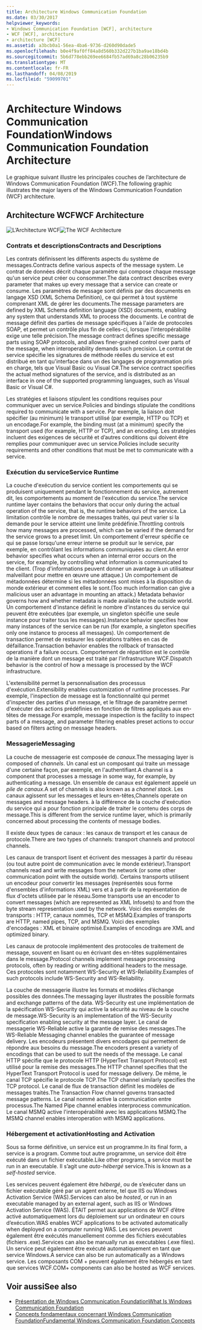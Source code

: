 ```yaml
---
title: Architecture Windows Communication Foundation
ms.date: 03/30/2017
helpviewer_keywords:
- Windows Communication Foundation [WCF], architecture
- WCF [WCF], architecture
- architecture [WCF]
ms.assetid: a3bcb0a1-56ea-4ba6-9736-d260d90dade5
ms.openlocfilehash: b0e4f9af0ff84a8d560b332d227b1ba9ae18bd4b
ms.sourcegitcommit: 5b6d778ebb269ee6684fb57ad69a8c28b06235b9
ms.translationtype: MT
ms.contentlocale: fr-FR
ms.lasthandoff: 04/08/2019
ms.locfileid: "59099701"
---
```

# <a name="windows-communication-foundation-architecture"></a><span data-ttu-id="73ec0-102">Architecture Windows Communication Foundation</span><span class="sxs-lookup"><span data-stu-id="73ec0-102">Windows Communication Foundation Architecture</span></span>
<span data-ttu-id="73ec0-103">Le graphique suivant illustre les principales couches de l’architecture de Windows Communication Foundation (WCF).</span><span class="sxs-lookup"><span data-stu-id="73ec0-103">The following graphic illustrates the major layers of the Windows Communication Foundation (WCF) architecture.</span></span>  
  
## <a name="wcf-architecture"></a><span data-ttu-id="73ec0-104">Architecture WCF</span><span class="sxs-lookup"><span data-stu-id="73ec0-104">WCF Architecture</span></span>  
 <span data-ttu-id="73ec0-105">![L’Architecture WCF](../../../docs/framework/wcf/media/wcf-architecture.gif "WCF_Architecture")</span><span class="sxs-lookup"><span data-stu-id="73ec0-105">![The WCF Architecture](../../../docs/framework/wcf/media/wcf-architecture.gif "WCF_Architecture")</span></span>  
  
### <a name="contracts-and-descriptions"></a><span data-ttu-id="73ec0-106">Contrats et descriptions</span><span class="sxs-lookup"><span data-stu-id="73ec0-106">Contracts and Descriptions</span></span>  
 <span data-ttu-id="73ec0-107">Les contrats définissent les différents aspects du système de messages.</span><span class="sxs-lookup"><span data-stu-id="73ec0-107">Contracts define various aspects of the message system.</span></span> <span data-ttu-id="73ec0-108">Le contrat de données décrit chaque paramètre qui compose chaque message qu'un service peut créer ou consommer.</span><span class="sxs-lookup"><span data-stu-id="73ec0-108">The data contract describes every parameter that makes up every message that a service can create or consume.</span></span> <span data-ttu-id="73ec0-109">Les paramètres de message sont définis par des documents en langage XSD (XML Schema Definition), ce qui permet à tout système comprenant XML de gérer les documents.</span><span class="sxs-lookup"><span data-stu-id="73ec0-109">The message parameters are defined by XML Schema definition language (XSD) documents, enabling any system that understands XML to process the documents.</span></span> <span data-ttu-id="73ec0-110">Le contrat de message définit des parties de message spécifiques à l'aide de protocoles SOAP, et permet un contrôle plus fin de celles-ci, lorsque l'interopérabilité exige une telle précision.</span><span class="sxs-lookup"><span data-stu-id="73ec0-110">The message contract defines specific message parts using SOAP protocols, and allows finer-grained control over parts of the message, when interoperability demands such precision.</span></span> <span data-ttu-id="73ec0-111">Le contrat de service spécifie les signatures de méthode réelles du service et est distribué en tant qu'interface dans un des langages de programmation pris en charge, tels que Visual Basic ou Visual C#.</span><span class="sxs-lookup"><span data-stu-id="73ec0-111">The service contract specifies the actual method signatures of the service, and is distributed as an interface in one of the supported programming languages, such as Visual Basic or Visual C#.</span></span>  
  
 <span data-ttu-id="73ec0-112">Les stratégies et liaisons stipulent les conditions requises pour communiquer avec un service.</span><span class="sxs-lookup"><span data-stu-id="73ec0-112">Policies and bindings stipulate the conditions required to communicate with a service.</span></span>  <span data-ttu-id="73ec0-113">Par exemple, la liaison doit spécifier (au minimum) le transport utilisé (par exemple, HTTP ou TCP) et un encodage.</span><span class="sxs-lookup"><span data-stu-id="73ec0-113">For example, the binding must (at a minimum) specify the transport used (for example, HTTP or TCP), and an encoding.</span></span> <span data-ttu-id="73ec0-114">Les stratégies incluent des exigences de sécurité et d’autres conditions qui doivent être remplies pour communiquer avec un service.</span><span class="sxs-lookup"><span data-stu-id="73ec0-114">Policies include security requirements and other conditions that must be met to communicate with a service.</span></span>  
  
### <a name="service-runtime"></a><span data-ttu-id="73ec0-115">Exécution du service</span><span class="sxs-lookup"><span data-stu-id="73ec0-115">Service Runtime</span></span>  
 <span data-ttu-id="73ec0-116">La couche d'exécution du service contient les comportements qui se produisent uniquement pendant le fonctionnement du service, autrement dit, les comportements au moment de l'exécution du service.</span><span class="sxs-lookup"><span data-stu-id="73ec0-116">The service runtime layer contains the behaviors that occur only during the actual operation of the service, that is, the runtime behaviors of the service.</span></span> <span data-ttu-id="73ec0-117">La limitation contrôle le nombre de messages traités, qui peut varier si la demande pour le service atteint une limite prédéfinie.</span><span class="sxs-lookup"><span data-stu-id="73ec0-117">Throttling controls how many messages are processed, which can be varied if the demand for the service grows to a preset limit.</span></span> <span data-ttu-id="73ec0-118">Un comportement d'erreur spécifie ce qui se passe lorsqu'une erreur interne se produit sur le service, par exemple, en contrôlant les informations communiquées au client.</span><span class="sxs-lookup"><span data-stu-id="73ec0-118">An error behavior specifies what occurs when an internal error occurs on the service, for example, by controlling what information is communicated to the client.</span></span> <span data-ttu-id="73ec0-119">(Trop d'informations peuvent donner un avantage à un utilisateur malveillant pour mettre en œuvre une attaque.) Un comportement de métadonnées détermine si les métadonnées sont mises à la disposition du monde extérieur et comment elles le sont.</span><span class="sxs-lookup"><span data-stu-id="73ec0-119">(Too much information can give a malicious user an advantage in mounting an attack.) Metadata behavior governs how and whether metadata is made available to the outside world.</span></span> <span data-ttu-id="73ec0-120">Un comportement d'instance définit le nombre d'instances du service qui peuvent être exécutées (par exemple, un singleton spécifie une seule instance pour traiter tous les messages).</span><span class="sxs-lookup"><span data-stu-id="73ec0-120">Instance behavior specifies how many instances of the service can be run (for example, a singleton specifies only one instance to process all messages).</span></span> <span data-ttu-id="73ec0-121">Un comportement de transaction permet de restaurer les opérations traitées en cas de défaillance.</span><span class="sxs-lookup"><span data-stu-id="73ec0-121">Transaction behavior enables the rollback of transacted operations if a failure occurs.</span></span> <span data-ttu-id="73ec0-122">Comportement de répartition est le contrôle de la manière dont un message est traité par l’infrastructure WCF.</span><span class="sxs-lookup"><span data-stu-id="73ec0-122">Dispatch behavior is the control of how a message is processed by the WCF infrastructure.</span></span>  
  
 <span data-ttu-id="73ec0-123">L'extensibilité permet la personnalisation des processus d'exécution.</span><span class="sxs-lookup"><span data-stu-id="73ec0-123">Extensibility enables customization of runtime processes.</span></span> <span data-ttu-id="73ec0-124">Par exemple, l'inspection de message est la fonctionnalité qui permet d'inspecter des parties d'un message, et le filtrage de paramètre permet d'exécuter des actions prédéfinies en fonction de filtres appliqués aux en-têtes de message.</span><span class="sxs-lookup"><span data-stu-id="73ec0-124">For example, message inspection is the facility to inspect parts of a message, and parameter filtering enables preset actions to occur based on filters acting on message headers.</span></span>  
  
### <a name="messaging"></a><span data-ttu-id="73ec0-125">Messagerie</span><span class="sxs-lookup"><span data-stu-id="73ec0-125">Messaging</span></span>  
 <span data-ttu-id="73ec0-126">La couche de messagerie est composée de *canaux*.</span><span class="sxs-lookup"><span data-stu-id="73ec0-126">The messaging layer is composed of *channels*.</span></span> <span data-ttu-id="73ec0-127">Un canal est un composant qui traite un message d'une certaine façon, par exemple, en l'authentifiant.</span><span class="sxs-lookup"><span data-stu-id="73ec0-127">A channel is a component that processes a message in some way, for example, by authenticating a message.</span></span> <span data-ttu-id="73ec0-128">Un ensemble de canaux est également appelé un *pile de canaux*.</span><span class="sxs-lookup"><span data-stu-id="73ec0-128">A set of channels is also known as a *channel stack*.</span></span> <span data-ttu-id="73ec0-129">Les canaux agissent sur les messages et leurs en-têtes,</span><span class="sxs-lookup"><span data-stu-id="73ec0-129">Channels operate on messages and message headers.</span></span> <span data-ttu-id="73ec0-130">à la différence de la couche d'exécution du service qui a pour fonction principale de traiter le contenu des corps de message.</span><span class="sxs-lookup"><span data-stu-id="73ec0-130">This is different from the service runtime layer, which is primarily concerned about processing the contents of message bodies.</span></span>  
  
 <span data-ttu-id="73ec0-131">Il existe deux types de canaux : les canaux de transport et les canaux de protocole.</span><span class="sxs-lookup"><span data-stu-id="73ec0-131">There are two types of channels: transport channels and protocol channels.</span></span>  
  
 <span data-ttu-id="73ec0-132">Les canaux de transport lisent et écrivent des messages à partir du réseau (ou tout autre point de communication avec le monde extérieur).</span><span class="sxs-lookup"><span data-stu-id="73ec0-132">Transport channels read and write messages from the network (or some other communication point with the outside world).</span></span> <span data-ttu-id="73ec0-133">Certains transports utilisent un encodeur pour convertir les messages (représentés sous forme d'ensembles d'informations XML) vers et à partir de la représentation de flux d'octets utilisée par le réseau.</span><span class="sxs-lookup"><span data-stu-id="73ec0-133">Some transports use an encoder to convert messages (which are represented as XML Infosets) to and from the byte stream representation used by the network.</span></span> <span data-ttu-id="73ec0-134">Voici des exemples de transports : HTTP, canaux nommés, TCP et MSMQ.</span><span class="sxs-lookup"><span data-stu-id="73ec0-134">Examples of transports are HTTP, named pipes, TCP, and MSMQ.</span></span> <span data-ttu-id="73ec0-135">Voici des exemples d'encodages : XML et binaire optimisé.</span><span class="sxs-lookup"><span data-stu-id="73ec0-135">Examples of encodings are XML and optimized binary.</span></span>  
  
 <span data-ttu-id="73ec0-136">Les canaux de protocole implémentent des protocoles de traitement de message, souvent en lisant ou en écrivant des en-têtes supplémentaires dans le message.</span><span class="sxs-lookup"><span data-stu-id="73ec0-136">Protocol channels implement message processing protocols, often by reading or writing additional headers to the message.</span></span> <span data-ttu-id="73ec0-137">Ces protocoles sont notamment WS-Security et WS-Reliability.</span><span class="sxs-lookup"><span data-stu-id="73ec0-137">Examples of such protocols include WS-Security and WS-Reliability.</span></span>  
  
 <span data-ttu-id="73ec0-138">La couche de messagerie illustre les formats et modèles d’échange possibles des données.</span><span class="sxs-lookup"><span data-stu-id="73ec0-138">The messaging layer illustrates the possible formats and exchange patterns of the data.</span></span> <span data-ttu-id="73ec0-139">WS-Security est une implémentation de la spécification WS-Security qui active la sécurité au niveau de la couche de message.</span><span class="sxs-lookup"><span data-stu-id="73ec0-139">WS-Security is an implementation of the WS-Security specification enabling security at the message layer.</span></span> <span data-ttu-id="73ec0-140">Le canal de messagerie WS-Reliable active la garantie de remise des messages.</span><span class="sxs-lookup"><span data-stu-id="73ec0-140">The WS-Reliable Messaging channel enables the guarantee of message delivery.</span></span> <span data-ttu-id="73ec0-141">Les encodeurs présentent divers encodages qui permettent de répondre aux besoins du message.</span><span class="sxs-lookup"><span data-stu-id="73ec0-141">The encoders present a variety of encodings that can be used to suit the needs of the message.</span></span> <span data-ttu-id="73ec0-142">Le canal HTTP spécifie que le protocole HTTP (HyperText Transport Protocol) est utilisé pour la remise des messages.</span><span class="sxs-lookup"><span data-stu-id="73ec0-142">The HTTP channel specifies that the HyperText Transport Protocol is used for message delivery.</span></span> <span data-ttu-id="73ec0-143">De même, le canal TCP spécifie le protocole TCP.</span><span class="sxs-lookup"><span data-stu-id="73ec0-143">The TCP channel similarly specifies the TCP protocol.</span></span> <span data-ttu-id="73ec0-144">Le canal de flux de transaction définit les modèles de messages traités.</span><span class="sxs-lookup"><span data-stu-id="73ec0-144">The Transaction Flow channel governs transacted message patterns.</span></span> <span data-ttu-id="73ec0-145">Le canal nommé active la communication entre processus.</span><span class="sxs-lookup"><span data-stu-id="73ec0-145">The Named Pipe channel enables interprocess communication.</span></span> <span data-ttu-id="73ec0-146">Le canal MSMQ active l'interopérabilité avec les applications MSMQ.</span><span class="sxs-lookup"><span data-stu-id="73ec0-146">The MSMQ channel enables interoperation with MSMQ applications.</span></span>  
  
### <a name="hosting-and-activation"></a><span data-ttu-id="73ec0-147">Hébergement et activation</span><span class="sxs-lookup"><span data-stu-id="73ec0-147">Hosting and Activation</span></span>  
 <span data-ttu-id="73ec0-148">Sous sa forme définitive, un service est un programme.</span><span class="sxs-lookup"><span data-stu-id="73ec0-148">In its final form, a service is a program.</span></span> <span data-ttu-id="73ec0-149">Comme tout autre programme, un service doit être exécuté dans un fichier exécutable.</span><span class="sxs-lookup"><span data-stu-id="73ec0-149">Like other programs, a service must be run in an executable.</span></span> <span data-ttu-id="73ec0-150">Il s’agit une *auto-hébergé* service.</span><span class="sxs-lookup"><span data-stu-id="73ec0-150">This is known as a *self-hosted* service.</span></span>  
  
 <span data-ttu-id="73ec0-151">Les services peuvent également être *hébergé*, ou de s’exécuter dans un fichier exécutable géré par un agent externe, tel que IIS ou Windows Activation Service (WAS).</span><span class="sxs-lookup"><span data-stu-id="73ec0-151">Services can also be *hosted*, or run in an executable managed by an external agent, such as IIS or Windows Activation Service (WAS).</span></span> <span data-ttu-id="73ec0-152">ÉTAIT permet aux applications de WCF d’être activé automatiquement lors du déploiement sur un ordinateur en cours d’exécution.</span><span class="sxs-lookup"><span data-stu-id="73ec0-152">WAS enables WCF applications to be activated automatically when deployed on a computer running WAS.</span></span> <span data-ttu-id="73ec0-153">Les services peuvent également être exécutés manuellement comme des fichiers exécutables (fichiers .exe).</span><span class="sxs-lookup"><span data-stu-id="73ec0-153">Services can also be manually run as executables (.exe files).</span></span> <span data-ttu-id="73ec0-154">Un service peut également être exécuté automatiquement en tant que service Windows.</span><span class="sxs-lookup"><span data-stu-id="73ec0-154">A service can also be run automatically as a Windows service.</span></span> <span data-ttu-id="73ec0-155">Les composants COM + peuvent également être hébergés en tant que services WCF.</span><span class="sxs-lookup"><span data-stu-id="73ec0-155">COM+ components can also be hosted as WCF services.</span></span>  
  
## <a name="see-also"></a><span data-ttu-id="73ec0-156">Voir aussi</span><span class="sxs-lookup"><span data-stu-id="73ec0-156">See also</span></span>

- [<span data-ttu-id="73ec0-157">Présentation de Windows Communication Foundation</span><span class="sxs-lookup"><span data-stu-id="73ec0-157">What Is Windows Communication Foundation</span></span>](../../../docs/framework/wcf/whats-wcf.md)
- [<span data-ttu-id="73ec0-158">Concepts fondamentaux concernant Windows Communication Foundation</span><span class="sxs-lookup"><span data-stu-id="73ec0-158">Fundamental Windows Communication Foundation Concepts</span></span>](../../../docs/framework/wcf/fundamental-concepts.md)

